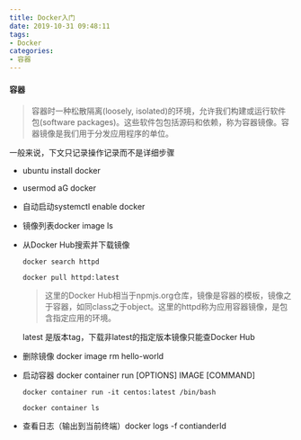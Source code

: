 ```yaml
---
title: Docker入门
date: 2019-10-31 09:48:11
tags:
- Docker
categories: 
- 容器
---
```

#### 容器
> 容器时一种松散隔离(loosely, isolated)的环境，允许我们构建或运行软件包(software packages)。这些软件包包括源码和依赖，称为容器镜像。容器镜像是我们用于分发应用程序的单位。

一般来说，下文只记录操作记录而不是详细步骤
+ ubuntu install docker

+ usermod aG docker

+ 自动启动systemctl enable docker

+ 镜像列表docker image ls

+ 从Docker Hub搜索并下载镜像
    ```
    docker search httpd

    docker pull httpd:latest
    ```
    > 这里的Docker Hub相当于npmjs.org仓库，镜像是容器的模板，镜像之于容器，如同class之于object。这里的httpd称为应用容器镜像，是包含指定应用的环境。

    latest 是版本tag，下载非latest的指定版本镜像只能查Docker Hub
+ 删除镜像 docker image rm hello-world

+ 启动容器 docker container run [OPTIONS] IMAGE [COMMAND]
    ```
    docker container run -it centos:latest /bin/bash

    docker container ls
    ```
+ 查看日志（输出到当前终端）docker logs -f contianderId 